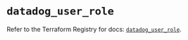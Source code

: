 # `datadog_user_role`

Refer to the Terraform Registry for docs: [`datadog_user_role`](https://registry.terraform.io/providers/datadog/datadog/3.50.0/docs/resources/user_role).
